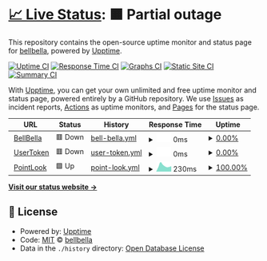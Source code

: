 # [📈 Live Status](https://bellbella.github.io/uptime): <!--live status--> **🟧 Partial outage**

This repository contains the open-source uptime monitor and status page for [bellbella](https://bellbella.github.io/uptime), powered by [Upptime](https://github.com/upptime/upptime).

[![Uptime CI](https://github.com/bellbella/uptime/workflows/Uptime%20CI/badge.svg)](https://github.com/bellbella/uptime/actions?query=workflow%3A%22Uptime+CI%22)
[![Response Time CI](https://github.com/bellbella/uptime/workflows/Response%20Time%20CI/badge.svg)](https://github.com/bellbella/uptime/actions?query=workflow%3A%22Response+Time+CI%22)
[![Graphs CI](https://github.com/bellbella/uptime/workflows/Graphs%20CI/badge.svg)](https://github.com/bellbella/uptime/actions?query=workflow%3A%22Graphs+CI%22)
[![Static Site CI](https://github.com/bellbella/uptime/workflows/Static%20Site%20CI/badge.svg)](https://github.com/bellbella/uptime/actions?query=workflow%3A%22Static+Site+CI%22)
[![Summary CI](https://github.com/bellbella/uptime/workflows/Summary%20CI/badge.svg)](https://github.com/bellbella/uptime/actions?query=workflow%3A%22Summary+CI%22)

With [Upptime](https://upptime.js.org), you can get your own unlimited and free uptime monitor and status page, powered entirely by a GitHub repository. We use [Issues](https://github.com/bellbella/uptime/issues) as incident reports, [Actions](https://github.com/bellbella/uptime/actions) as uptime monitors, and [Pages](https://bellbella.github.io/uptime) for the status page.

<!--start: status pages-->
<!-- This summary is generated by Upptime (https://github.com/upptime/upptime) -->
<!-- Do not edit this manually, your changes will be overwritten -->
<!-- prettier-ignore -->
| URL | Status | History | Response Time | Uptime |
| --- | ------ | ------- | ------------- | ------ |
| <img alt="" src="https://favicons.githubusercontent.com/www.bellbella.com" height="13"> [BellBella](https://www.bellbella.com) | 🟥 Down | [bell-bella.yml](https://github.com/bellbella/uptime/commits/HEAD/history/bell-bella.yml) | <details><summary><img alt="Response time graph" src="./graphs/bell-bella/response-time-week.png" height="20"> 0ms</summary><br><a href="https://bellbella.github.io/uptime/history/bell-bella"><img alt="Response time 614" src="https://img.shields.io/endpoint?url=https%3A%2F%2Fraw.githubusercontent.com%2Fbellbella%2Fuptime%2FHEAD%2Fapi%2Fbell-bella%2Fresponse-time.json"></a><br><a href="https://bellbella.github.io/uptime/history/bell-bella"><img alt="24-hour response time 0" src="https://img.shields.io/endpoint?url=https%3A%2F%2Fraw.githubusercontent.com%2Fbellbella%2Fuptime%2FHEAD%2Fapi%2Fbell-bella%2Fresponse-time-day.json"></a><br><a href="https://bellbella.github.io/uptime/history/bell-bella"><img alt="7-day response time 0" src="https://img.shields.io/endpoint?url=https%3A%2F%2Fraw.githubusercontent.com%2Fbellbella%2Fuptime%2FHEAD%2Fapi%2Fbell-bella%2Fresponse-time-week.json"></a><br><a href="https://bellbella.github.io/uptime/history/bell-bella"><img alt="30-day response time 487" src="https://img.shields.io/endpoint?url=https%3A%2F%2Fraw.githubusercontent.com%2Fbellbella%2Fuptime%2FHEAD%2Fapi%2Fbell-bella%2Fresponse-time-month.json"></a><br><a href="https://bellbella.github.io/uptime/history/bell-bella"><img alt="1-year response time 614" src="https://img.shields.io/endpoint?url=https%3A%2F%2Fraw.githubusercontent.com%2Fbellbella%2Fuptime%2FHEAD%2Fapi%2Fbell-bella%2Fresponse-time-year.json"></a></details> | <details><summary><a href="https://bellbella.github.io/uptime/history/bell-bella">0.00%</a></summary><a href="https://bellbella.github.io/uptime/history/bell-bella"><img alt="All-time uptime 87.15%" src="https://img.shields.io/endpoint?url=https%3A%2F%2Fraw.githubusercontent.com%2Fbellbella%2Fuptime%2FHEAD%2Fapi%2Fbell-bella%2Fuptime.json"></a><br><a href="https://bellbella.github.io/uptime/history/bell-bella"><img alt="24-hour uptime 0.00%" src="https://img.shields.io/endpoint?url=https%3A%2F%2Fraw.githubusercontent.com%2Fbellbella%2Fuptime%2FHEAD%2Fapi%2Fbell-bella%2Fuptime-day.json"></a><br><a href="https://bellbella.github.io/uptime/history/bell-bella"><img alt="7-day uptime 0.00%" src="https://img.shields.io/endpoint?url=https%3A%2F%2Fraw.githubusercontent.com%2Fbellbella%2Fuptime%2FHEAD%2Fapi%2Fbell-bella%2Fuptime-week.json"></a><br><a href="https://bellbella.github.io/uptime/history/bell-bella"><img alt="30-day uptime 39.05%" src="https://img.shields.io/endpoint?url=https%3A%2F%2Fraw.githubusercontent.com%2Fbellbella%2Fuptime%2FHEAD%2Fapi%2Fbell-bella%2Fuptime-month.json"></a><br><a href="https://bellbella.github.io/uptime/history/bell-bella"><img alt="1-year uptime 87.15%" src="https://img.shields.io/endpoint?url=https%3A%2F%2Fraw.githubusercontent.com%2Fbellbella%2Fuptime%2FHEAD%2Fapi%2Fbell-bella%2Fuptime-year.json"></a></details>
| <img alt="" src="https://favicons.githubusercontent.com/www.usertoken.com" height="13"> [UserToken](https://www.usertoken.com) | 🟥 Down | [user-token.yml](https://github.com/bellbella/uptime/commits/HEAD/history/user-token.yml) | <details><summary><img alt="Response time graph" src="./graphs/user-token/response-time-week.png" height="20"> 0ms</summary><br><a href="https://bellbella.github.io/uptime/history/user-token"><img alt="Response time 1580" src="https://img.shields.io/endpoint?url=https%3A%2F%2Fraw.githubusercontent.com%2Fbellbella%2Fuptime%2FHEAD%2Fapi%2Fuser-token%2Fresponse-time.json"></a><br><a href="https://bellbella.github.io/uptime/history/user-token"><img alt="24-hour response time 0" src="https://img.shields.io/endpoint?url=https%3A%2F%2Fraw.githubusercontent.com%2Fbellbella%2Fuptime%2FHEAD%2Fapi%2Fuser-token%2Fresponse-time-day.json"></a><br><a href="https://bellbella.github.io/uptime/history/user-token"><img alt="7-day response time 0" src="https://img.shields.io/endpoint?url=https%3A%2F%2Fraw.githubusercontent.com%2Fbellbella%2Fuptime%2FHEAD%2Fapi%2Fuser-token%2Fresponse-time-week.json"></a><br><a href="https://bellbella.github.io/uptime/history/user-token"><img alt="30-day response time 119" src="https://img.shields.io/endpoint?url=https%3A%2F%2Fraw.githubusercontent.com%2Fbellbella%2Fuptime%2FHEAD%2Fapi%2Fuser-token%2Fresponse-time-month.json"></a><br><a href="https://bellbella.github.io/uptime/history/user-token"><img alt="1-year response time 1580" src="https://img.shields.io/endpoint?url=https%3A%2F%2Fraw.githubusercontent.com%2Fbellbella%2Fuptime%2FHEAD%2Fapi%2Fuser-token%2Fresponse-time-year.json"></a></details> | <details><summary><a href="https://bellbella.github.io/uptime/history/user-token">0.00%</a></summary><a href="https://bellbella.github.io/uptime/history/user-token"><img alt="All-time uptime 54.59%" src="https://img.shields.io/endpoint?url=https%3A%2F%2Fraw.githubusercontent.com%2Fbellbella%2Fuptime%2FHEAD%2Fapi%2Fuser-token%2Fuptime.json"></a><br><a href="https://bellbella.github.io/uptime/history/user-token"><img alt="24-hour uptime 0.00%" src="https://img.shields.io/endpoint?url=https%3A%2F%2Fraw.githubusercontent.com%2Fbellbella%2Fuptime%2FHEAD%2Fapi%2Fuser-token%2Fuptime-day.json"></a><br><a href="https://bellbella.github.io/uptime/history/user-token"><img alt="7-day uptime 0.00%" src="https://img.shields.io/endpoint?url=https%3A%2F%2Fraw.githubusercontent.com%2Fbellbella%2Fuptime%2FHEAD%2Fapi%2Fuser-token%2Fuptime-week.json"></a><br><a href="https://bellbella.github.io/uptime/history/user-token"><img alt="30-day uptime 1.38%" src="https://img.shields.io/endpoint?url=https%3A%2F%2Fraw.githubusercontent.com%2Fbellbella%2Fuptime%2FHEAD%2Fapi%2Fuser-token%2Fuptime-month.json"></a><br><a href="https://bellbella.github.io/uptime/history/user-token"><img alt="1-year uptime 54.59%" src="https://img.shields.io/endpoint?url=https%3A%2F%2Fraw.githubusercontent.com%2Fbellbella%2Fuptime%2FHEAD%2Fapi%2Fuser-token%2Fuptime-year.json"></a></details>
| <img alt="" src="https://favicons.githubusercontent.com/www.pointlook.com" height="13"> [PointLook](https://www.pointlook.com) | 🟩 Up | [point-look.yml](https://github.com/bellbella/uptime/commits/HEAD/history/point-look.yml) | <details><summary><img alt="Response time graph" src="./graphs/point-look/response-time-week.png" height="20"> 230ms</summary><br><a href="https://bellbella.github.io/uptime/history/point-look"><img alt="Response time 132" src="https://img.shields.io/endpoint?url=https%3A%2F%2Fraw.githubusercontent.com%2Fbellbella%2Fuptime%2FHEAD%2Fapi%2Fpoint-look%2Fresponse-time.json"></a><br><a href="https://bellbella.github.io/uptime/history/point-look"><img alt="24-hour response time 192" src="https://img.shields.io/endpoint?url=https%3A%2F%2Fraw.githubusercontent.com%2Fbellbella%2Fuptime%2FHEAD%2Fapi%2Fpoint-look%2Fresponse-time-day.json"></a><br><a href="https://bellbella.github.io/uptime/history/point-look"><img alt="7-day response time 230" src="https://img.shields.io/endpoint?url=https%3A%2F%2Fraw.githubusercontent.com%2Fbellbella%2Fuptime%2FHEAD%2Fapi%2Fpoint-look%2Fresponse-time-week.json"></a><br><a href="https://bellbella.github.io/uptime/history/point-look"><img alt="30-day response time 202" src="https://img.shields.io/endpoint?url=https%3A%2F%2Fraw.githubusercontent.com%2Fbellbella%2Fuptime%2FHEAD%2Fapi%2Fpoint-look%2Fresponse-time-month.json"></a><br><a href="https://bellbella.github.io/uptime/history/point-look"><img alt="1-year response time 132" src="https://img.shields.io/endpoint?url=https%3A%2F%2Fraw.githubusercontent.com%2Fbellbella%2Fuptime%2FHEAD%2Fapi%2Fpoint-look%2Fresponse-time-year.json"></a></details> | <details><summary><a href="https://bellbella.github.io/uptime/history/point-look">100.00%</a></summary><a href="https://bellbella.github.io/uptime/history/point-look"><img alt="All-time uptime 94.98%" src="https://img.shields.io/endpoint?url=https%3A%2F%2Fraw.githubusercontent.com%2Fbellbella%2Fuptime%2FHEAD%2Fapi%2Fpoint-look%2Fuptime.json"></a><br><a href="https://bellbella.github.io/uptime/history/point-look"><img alt="24-hour uptime 100.00%" src="https://img.shields.io/endpoint?url=https%3A%2F%2Fraw.githubusercontent.com%2Fbellbella%2Fuptime%2FHEAD%2Fapi%2Fpoint-look%2Fuptime-day.json"></a><br><a href="https://bellbella.github.io/uptime/history/point-look"><img alt="7-day uptime 100.00%" src="https://img.shields.io/endpoint?url=https%3A%2F%2Fraw.githubusercontent.com%2Fbellbella%2Fuptime%2FHEAD%2Fapi%2Fpoint-look%2Fuptime-week.json"></a><br><a href="https://bellbella.github.io/uptime/history/point-look"><img alt="30-day uptime 76.22%" src="https://img.shields.io/endpoint?url=https%3A%2F%2Fraw.githubusercontent.com%2Fbellbella%2Fuptime%2FHEAD%2Fapi%2Fpoint-look%2Fuptime-month.json"></a><br><a href="https://bellbella.github.io/uptime/history/point-look"><img alt="1-year uptime 94.98%" src="https://img.shields.io/endpoint?url=https%3A%2F%2Fraw.githubusercontent.com%2Fbellbella%2Fuptime%2FHEAD%2Fapi%2Fpoint-look%2Fuptime-year.json"></a></details>

<!--end: status pages-->

[**Visit our status website →**](https://bellbella.github.io/uptime)

## 📄 License

- Powered by: [Upptime](https://github.com/upptime/upptime)
- Code: [MIT](./LICENSE) © [bellbella](https://bellbella.github.io/uptime)
- Data in the `./history` directory: [Open Database License](https://opendatacommons.org/licenses/odbl/1-0/)

